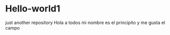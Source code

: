 # Hello-world1
just another repository
Hola  a todos mi nombre es el principito  y me gusta  el campo
